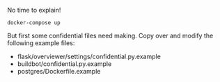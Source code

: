 No time to explain!

    docker-compose up

But first some confidential files need making. Copy over and modify
the following example files:

 * flask/overviewer/settings/confidential.py.example
 * buildbot/confidential.py.example
 * postgres/Dockerfile.example
